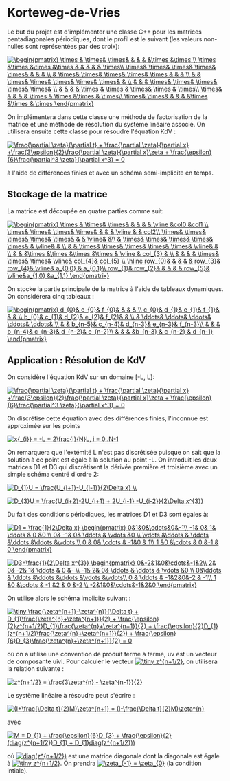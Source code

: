# Korteweg-de-Vries

Le but du projet est d'implémenter une classe C++ pour les matrices pentadiagonales périodiques, dont le profil est le suivant (les valeurs non-nulles sont représentées par des croix):

<a href="https://www.codecogs.com/eqnedit.php?latex=\begin{pmatrix}&space;\times&space;&&space;\times&&space;\times&&space;&&space;&&space;&&space;&\times&space;&\times&space;\\&space;\times&space;&\times&space;&\times&space;&\times&space;&&space;&&space;&&space;&&space;&&space;\times\\&space;\times&&space;\times&&space;\times&&space;\times&&space;\times&&space;&&space;&&space;&&space;\\&space;&&space;\times&&space;\times&&space;\times&&space;\times&&space;\times&space;&&space;&&space;&&space;\\&space;&&space;&&space;\times&&space;\times&&space;\times&&space;\times&&space;\times&&space;&&space;\\&space;&&space;&&space;&&space;\times&&space;\times&&space;\times&&space;\times&&space;\times&&space;\\&space;&&space;&&space;&&space;&&space;\times&space;&&space;\times&space;&&space;\times&&space;\times&space;&&space;\times\\&space;\times&&space;&&space;&&space;&&space;&&space;\times&space;&&space;\times&space;&\times&space;&&space;\times\\&space;\times&&space;\times&&space;&&space;&&space;&&space;&\times&space;&\times&space;&&space;\times&space;\end{pmatrix}" target="_blank"><img src="https://latex.codecogs.com/gif.latex?\begin{pmatrix}&space;\times&space;&&space;\times&&space;\times&&space;&&space;&&space;&&space;&\times&space;&\times&space;\\&space;\times&space;&\times&space;&\times&space;&\times&space;&&space;&&space;&&space;&&space;&&space;\times\\&space;\times&&space;\times&&space;\times&&space;\times&&space;\times&&space;&&space;&&space;&&space;\\&space;&&space;\times&&space;\times&&space;\times&&space;\times&&space;\times&space;&&space;&&space;&&space;\\&space;&&space;&&space;\times&&space;\times&&space;\times&&space;\times&&space;\times&&space;&&space;\\&space;&&space;&&space;&&space;\times&&space;\times&&space;\times&&space;\times&&space;\times&&space;\\&space;&&space;&&space;&&space;&&space;\times&space;&&space;\times&space;&&space;\times&&space;\times&space;&&space;\times\\&space;\times&&space;&&space;&&space;&&space;&&space;\times&space;&&space;\times&space;&\times&space;&&space;\times\\&space;\times&&space;\times&&space;&&space;&&space;&&space;&\times&space;&\times&space;&&space;\times&space;\end{pmatrix}" title="\begin{pmatrix} \times & \times& \times& & & & &\times &\times \\ \times &\times &\times &\times & & & & & \times\\ \times& \times& \times& \times& \times& & & & \\ & \times& \times& \times& \times& \times & & & \\ & & \times& \times& \times& \times& \times& & \\ & & & \times& \times& \times& \times& \times& \\ & & & & \times & \times & \times& \times & \times\\ \times& & & & & \times & \times &\times & \times\\ \times& \times& & & & &\times &\times & \times \end{pmatrix}" /></a>

On implémentera dans cette classe une méthode de factorisation de la matrice et une méthode de résolution du système linéaire associé. On utilisera ensuite cette classe pour résoudre l'équation KdV :

<a href="https://www.codecogs.com/eqnedit.php?latex=\frac{\partial&space;\zeta}{\partial&space;t}&space;&plus;&space;\frac{\partial&space;\zeta}{\partial&space;x}&space;&plus;\frac{3\epsilon}{2}\frac{\partial&space;\zeta}{\partial&space;x}\zeta&space;&plus;&space;\frac{\epsilon}{6}\frac{\partial^3&space;\zeta}{\partial&space;x^3}&space;=&space;0" target="_blank"><img src="https://latex.codecogs.com/gif.latex?\frac{\partial&space;\zeta}{\partial&space;t}&space;&plus;&space;\frac{\partial&space;\zeta}{\partial&space;x}&space;&plus;\frac{3\epsilon}{2}\frac{\partial&space;\zeta}{\partial&space;x}\zeta&space;&plus;&space;\frac{\epsilon}{6}\frac{\partial^3&space;\zeta}{\partial&space;x^3}&space;=&space;0" title="\frac{\partial \zeta}{\partial t} + \frac{\partial \zeta}{\partial x} +\frac{3\epsilon}{2}\frac{\partial \zeta}{\partial x}\zeta + \frac{\epsilon}{6}\frac{\partial^3 \zeta}{\partial x^3} = 0" /></a>

à l'aide de différences finies et avec un schéma semi-implicite en temps.

## Stockage de la matrice

La matrice est découpée en quatre parties comme suit:

<a href="https://www.codecogs.com/eqnedit.php?latex=\begin{pmatrix}&space;\times&space;&&space;\times&&space;\times&&space;&&space;&&space;&&space;&&space;\vline&space;&col0&space;&col1&space;\\&space;\times&&space;\times&&space;\times&&space;\times&&space;&&space;&&space;&&space;\vline&space;&&space;&&space;col2\\&space;\times&&space;\times&&space;\times&&space;\times&&space;\times&&space;&&space;&&space;\vline&&space;&\\&space;&&space;\times&&space;\times&&space;\times&&space;\times&&space;\times&&space;&&space;\vline&&space;&&space;\\&space;&&space;&&space;\times&&space;\times&&space;\times&&space;\times&&space;\times&&space;\vline&&space;&&space;\\&space;&&space;&&space;&\times&space;&\times&space;&\times&space;&\times&space;&&space;\vline&space;&&space;col_{3}&space;&&space;\\&space;&&space;&&space;&&space;&&space;\times&&space;\times&&space;\times&&space;\vline&&space;col_{4}&&space;col_{5}&space;\\&space;\hline&space;row_{0}&&space;&&space;&&space;&&space;&&space;row_{3}&&space;row_{4}&&space;\vline&&space;a_{0,0}&space;&&space;a_{0,1}\\&space;row_{1}&&space;row_{2}&&space;&&space;&&space;&&space;&&space;row_{5}&&space;\vline&a_{1,0}&space;&a_{1,1}&space;\end{pmatrix}" target="_blank"><img src="https://latex.codecogs.com/gif.latex?\begin{pmatrix}&space;\times&space;&&space;\times&&space;\times&&space;&&space;&&space;&&space;&&space;\vline&space;&col0&space;&col1&space;\\&space;\times&&space;\times&&space;\times&&space;\times&&space;&&space;&&space;&&space;\vline&space;&&space;&&space;col2\\&space;\times&&space;\times&&space;\times&&space;\times&&space;\times&&space;&&space;&&space;\vline&&space;&\\&space;&&space;\times&&space;\times&&space;\times&&space;\times&&space;\times&&space;&&space;\vline&&space;&&space;\\&space;&&space;&&space;\times&&space;\times&&space;\times&&space;\times&&space;\times&&space;\vline&&space;&&space;\\&space;&&space;&&space;&\times&space;&\times&space;&\times&space;&\times&space;&&space;\vline&space;&&space;col_{3}&space;&&space;\\&space;&&space;&&space;&&space;&&space;\times&&space;\times&&space;\times&&space;\vline&&space;col_{4}&&space;col_{5}&space;\\&space;\hline&space;row_{0}&&space;&&space;&&space;&&space;&&space;row_{3}&&space;row_{4}&&space;\vline&&space;a_{0,0}&space;&&space;a_{0,1}\\&space;row_{1}&&space;row_{2}&&space;&&space;&&space;&&space;&&space;row_{5}&&space;\vline&a_{1,0}&space;&a_{1,1}&space;\end{pmatrix}" title="\begin{pmatrix} \times & \times& \times& & & & & \vline &col0 &col1 \\ \times& \times& \times& \times& & & & \vline & & col2\\ \times& \times& \times& \times& \times& & & \vline& &\\ & \times& \times& \times& \times& \times& & \vline& & \\ & & \times& \times& \times& \times& \times& \vline& & \\ & & &\times &\times &\times &\times & \vline & col_{3} & \\ & & & & \times& \times& \times& \vline& col_{4}& col_{5} \\ \hline row_{0}& & & & & row_{3}& row_{4}& \vline& a_{0,0} & a_{0,1}\\ row_{1}& row_{2}& & & & & row_{5}& \vline&a_{1,0} &a_{1,1} \end{pmatrix}" /></a>

On stocke la partie principale de la matrice à l'aide de tableaux dynamiques. On considérera cinq tableaux :

<a href="https://www.codecogs.com/eqnedit.php?latex=\begin{pmatrix}&space;d_{0}&&space;e_{0}&&space;f_{0}&&space;&&space;&&space;&&space;\\&space;c_{0}&&space;d_{1}&&space;e_{1}&&space;f_{1}&&space;&&space;&&space;\\&space;b_{0}&&space;c_{1}&&space;d_{2}&&space;e_{2}&&space;f_{2}&&space;&&space;\\&space;&&space;\ddots&&space;\ddots&&space;\ddots&&space;\ddots&&space;\ddots&&space;\\&space;&&space;&&space;b_{n-5}&&space;c_{n-4}&&space;d_{n-3}&&space;e_{n-3}&&space;f_{n-3}\\&space;&&space;&&space;&&space;b_{n-4}&&space;c_{n-3}&&space;d_{n-2}&&space;e_{n-2}\\&space;&&space;&&space;&&space;&b_{n-3}&space;&&space;c_{n-2}&space;&&space;d_{n-1}&space;\end{pmatrix}" target="_blank"><img src="https://latex.codecogs.com/gif.latex?\begin{pmatrix}&space;d_{0}&&space;e_{0}&&space;f_{0}&&space;&&space;&&space;&&space;\\&space;c_{0}&&space;d_{1}&&space;e_{1}&&space;f_{1}&&space;&&space;&&space;\\&space;b_{0}&&space;c_{1}&&space;d_{2}&&space;e_{2}&&space;f_{2}&&space;&&space;\\&space;&&space;\ddots&&space;\ddots&&space;\ddots&&space;\ddots&&space;\ddots&&space;\\&space;&&space;&&space;b_{n-5}&&space;c_{n-4}&&space;d_{n-3}&&space;e_{n-3}&&space;f_{n-3}\\&space;&&space;&&space;&&space;b_{n-4}&&space;c_{n-3}&&space;d_{n-2}&&space;e_{n-2}\\&space;&&space;&&space;&&space;&b_{n-3}&space;&&space;c_{n-2}&space;&&space;d_{n-1}&space;\end{pmatrix}" title="\begin{pmatrix} d_{0}& e_{0}& f_{0}& & & & \\ c_{0}& d_{1}& e_{1}& f_{1}& & & \\ b_{0}& c_{1}& d_{2}& e_{2}& f_{2}& & \\ & \ddots& \ddots& \ddots& \ddots& \ddots& \\ & & b_{n-5}& c_{n-4}& d_{n-3}& e_{n-3}& f_{n-3}\\ & & & b_{n-4}& c_{n-3}& d_{n-2}& e_{n-2}\\ & & & &b_{n-3} & c_{n-2} & d_{n-1} \end{pmatrix}" /></a>


## Application : Résolution de KdV

On considère l'équation KdV sur un domaine [-L, L]:

<a href="https://www.codecogs.com/eqnedit.php?latex=\frac{\partial&space;\zeta}{\partial&space;t}&space;&plus;&space;\frac{\partial&space;\zeta}{\partial&space;x}&space;&plus;\frac{3\epsilon}{2}\frac{\partial&space;\zeta}{\partial&space;x}\zeta&space;&plus;&space;\frac{\epsilon}{6}\frac{\partial^3&space;\zeta}{\partial&space;x^3}&space;=&space;0" target="_blank"><img src="https://latex.codecogs.com/gif.latex?\frac{\partial&space;\zeta}{\partial&space;t}&space;&plus;&space;\frac{\partial&space;\zeta}{\partial&space;x}&space;&plus;\frac{3\epsilon}{2}\frac{\partial&space;\zeta}{\partial&space;x}\zeta&space;&plus;&space;\frac{\epsilon}{6}\frac{\partial^3&space;\zeta}{\partial&space;x^3}&space;=&space;0" title="\frac{\partial \zeta}{\partial t} + \frac{\partial \zeta}{\partial x} +\frac{3\epsilon}{2}\frac{\partial \zeta}{\partial x}\zeta + \frac{\epsilon}{6}\frac{\partial^3 \zeta}{\partial x^3} = 0" /></a>

On discrétise cette équation avec des différences finies, l'inconnue est approximée sur les points

<a href="https://www.codecogs.com/eqnedit.php?latex=x{_{i}}&space;=&space;-L&space;&plus;&space;2\frac{i}{N}L,&space;i&space;=&space;0..N-1" target="_blank"><img src="https://latex.codecogs.com/gif.latex?x{_{i}}&space;=&space;-L&space;&plus;&space;2\frac{i}{N}L,&space;i&space;=&space;0..N-1" title="x{_{i}} = -L + 2\frac{i}{N}L, i = 0..N-1" /></a>

On remarquera que l'extémité L n'est pas discrétisée puisque on sait que la solution à ce point est égale à la solution au point -L. On introduit les deux matrices D1 et D3 qui discrétisent la dérivée première et troisième avec un simple schéma centré d'ordre 2:

<a href="https://www.codecogs.com/eqnedit.php?latex=D_{1}U&space;=&space;\frac{U_{i&plus;1}-U_{i-1}}{2\Delta&space;x}&space;\\" target="_blank"><img src="https://latex.codecogs.com/gif.latex?D_{1}U&space;=&space;\frac{U_{i&plus;1}-U_{i-1}}{2\Delta&space;x}&space;\\" title="D_{1}U = \frac{U_{i+1}-U_{i-1}}{2\Delta x} \\" /></a>


<a href="https://www.codecogs.com/eqnedit.php?latex=D_{3}U&space;=&space;\frac{U_{i&plus;2}-2U_{i&plus;1}&space;&plus;&space;2U_{i-1}&space;-U_{i-2}}{2\Delta&space;x^{3}}" target="_blank"><img src="https://latex.codecogs.com/gif.latex?D_{3}U&space;=&space;\frac{U_{i&plus;2}-2U_{i&plus;1}&space;&plus;&space;2U_{i-1}&space;-U_{i-2}}{2\Delta&space;x^{3}}" title="D_{3}U = \frac{U_{i+2}-2U_{i+1} + 2U_{i-1} -U_{i-2}}{2\Delta x^{3}}" /></a>

Du fait des conditions périodiques, les matrices D1 et D3 sont égales à:

<a href="https://www.codecogs.com/eqnedit.php?latex=D1&space;=&space;\frac{1}{2\Delta&space;x}&space;\begin{pmatrix}&space;0&1&0&\cdots&0&-1\\&space;-1&&space;0&&space;1&&space;\ddots&space;&&space;0&space;&0&space;\\&space;0&&space;-1&&space;0&&space;\ddots&space;&&space;\vdots&space;&0&space;\\&space;\vdots&space;&\ddots&space;&&space;\ddots&space;&\ddots&space;&\ddots&space;&\vdots&space;\\&space;0&space;&&space;0&&space;\cdots&space;&&space;-1&0&space;&&space;1\\&space;1&space;&0&space;&\cdots&space;&&space;0&space;&-1&space;&&space;0&space;\end{pmatrix}" target="_blank"><img src="https://latex.codecogs.com/gif.latex?D1&space;=&space;\frac{1}{2\Delta&space;x}&space;\begin{pmatrix}&space;0&1&0&\cdots&0&-1\\&space;-1&&space;0&&space;1&&space;\ddots&space;&&space;0&space;&0&space;\\&space;0&&space;-1&&space;0&&space;\ddots&space;&&space;\vdots&space;&0&space;\\&space;\vdots&space;&\ddots&space;&&space;\ddots&space;&\ddots&space;&\ddots&space;&\vdots&space;\\&space;0&space;&&space;0&&space;\cdots&space;&&space;-1&0&space;&&space;1\\&space;1&space;&0&space;&\cdots&space;&&space;0&space;&-1&space;&&space;0&space;\end{pmatrix}" title="D1 = \frac{1}{2\Delta x} \begin{pmatrix} 0&1&0&\cdots&0&-1\\ -1& 0& 1& \ddots & 0 &0 \\ 0& -1& 0& \ddots & \vdots &0 \\ \vdots &\ddots & \ddots &\ddots &\ddots &\vdots \\ 0 & 0& \cdots & -1&0 & 1\\ 1 &0 &\cdots & 0 &-1 & 0 \end{pmatrix}" /></a>

<a href="https://www.codecogs.com/eqnedit.php?latex=D3=\frac{1}{2\Delta&space;x^{3}}&space;\begin{pmatrix}&space;0&-2&1&0&\cdots&-1&2\\&space;2&&space;0&&space;-2&&space;1&&space;\ddots&space;&&space;0&space;&-&space;\\&space;-1&&space;2&&space;0&&space;\ddots&space;&&space;\ddots&space;&&space;\vdots&space;&0&space;\\&space;0&\ddots&space;&&space;\ddots&space;&\ddots&space;&\ddots&space;&\vdots&space;&\vdots\\&space;0&space;&&space;\ddots&space;&&space;-1&2&0&-2&space;&&space;-1\\&space;1&space;&0&space;&\cdots&space;&&space;-1&space;&2&space;&&space;0&space;&-2&space;\\&space;-2&1&0&\cdots&-1&2&0&space;\end{pmatrix}" target="_blank"><img src="https://latex.codecogs.com/gif.latex?D3=\frac{1}{2\Delta&space;x^{3}}&space;\begin{pmatrix}&space;0&-2&1&0&\cdots&-1&2\\&space;2&&space;0&&space;-2&&space;1&&space;\ddots&space;&&space;0&space;&-&space;\\&space;-1&&space;2&&space;0&&space;\ddots&space;&&space;\ddots&space;&&space;\vdots&space;&0&space;\\&space;0&\ddots&space;&&space;\ddots&space;&\ddots&space;&\ddots&space;&\vdots&space;&\vdots\\&space;0&space;&&space;\ddots&space;&&space;-1&2&0&-2&space;&&space;-1\\&space;1&space;&0&space;&\cdots&space;&&space;-1&space;&2&space;&&space;0&space;&-2&space;\\&space;-2&1&0&\cdots&-1&2&0&space;\end{pmatrix}" title="D3=\frac{1}{2\Delta x^{3}} \begin{pmatrix} 0&-2&1&0&\cdots&-1&2\\ 2& 0& -2& 1& \ddots & 0 &- \\ -1& 2& 0& \ddots & \ddots & \vdots &0 \\ 0&\ddots & \ddots &\ddots &\ddots &\vdots &\vdots\\ 0 & \ddots & -1&2&0&-2 & -1\\ 1 &0 &\cdots & -1 &2 & 0 &-2 \\ -2&1&0&\cdots&-1&2&0 \end{pmatrix}" /></a>

On utilise alors le schéma implicite suivant :

<a href="https://www.codecogs.com/eqnedit.php?latex=\dpi{200}&space;\tiny&space;\frac{\zeta^{n&plus;1}-\zeta^{n}}{\Delta&space;t}&space;&plus;&space;D_{1}\frac{\zeta^{n}&plus;\zeta^{n&plus;1}}{2}&space;&plus;&space;\frac{\epsilon}{2}z^{n&plus;1/2}D_{1}\frac{\zeta^{n}&plus;\zeta^{n&plus;1}}{2}&space;&plus;&space;\frac{\epsilon}{2}D_{1}(z^{n&plus;1/2}\frac{\zeta^{n}&plus;\zeta^{n&plus;1}}{2})&space;&plus;&space;\frac{\epsilon}{6}D_{3}\frac{\zeta^{n}&plus;\zeta^{n&plus;1}}{2}&space;=&space;0" target="_blank"><img src="https://latex.codecogs.com/gif.latex?\dpi{200}&space;\tiny&space;\frac{\zeta^{n&plus;1}-\zeta^{n}}{\Delta&space;t}&space;&plus;&space;D_{1}\frac{\zeta^{n}&plus;\zeta^{n&plus;1}}{2}&space;&plus;&space;\frac{\epsilon}{2}z^{n&plus;1/2}D_{1}\frac{\zeta^{n}&plus;\zeta^{n&plus;1}}{2}&space;&plus;&space;\frac{\epsilon}{2}D_{1}(z^{n&plus;1/2}\frac{\zeta^{n}&plus;\zeta^{n&plus;1}}{2})&space;&plus;&space;\frac{\epsilon}{6}D_{3}\frac{\zeta^{n}&plus;\zeta^{n&plus;1}}{2}&space;=&space;0" title="\tiny \frac{\zeta^{n+1}-\zeta^{n}}{\Delta t} + D_{1}\frac{\zeta^{n}+\zeta^{n+1}}{2} + \frac{\epsilon}{2}z^{n+1/2}D_{1}\frac{\zeta^{n}+\zeta^{n+1}}{2} + \frac{\epsilon}{2}D_{1}(z^{n+1/2}\frac{\zeta^{n}+\zeta^{n+1}}{2}) + \frac{\epsilon}{6}D_{3}\frac{\zeta^{n}+\zeta^{n+1}}{2} = 0" /></a>

où on a utilisé une convention de produit terme à terme, uv est un vecteur de composante uivi. Pour calculer le vecteur <a href="https://www.codecogs.com/eqnedit.php?latex=\inline&space;\dpi{200}&space;\tiny&space;z^{n&plus;1/2}" target="_blank"><img src="https://latex.codecogs.com/gif.latex?\inline&space;\dpi{200}&space;\tiny&space;z^{n&plus;1/2}" title="\tiny z^{n+1/2}" /></a>, on utilisera la relation suivante :

<a href="https://www.codecogs.com/eqnedit.php?latex=z^{n&plus;1/2}&space;=&space;\frac{3\zeta^{n}&space;-&space;\zeta^{n-1}}{2}" target="_blank"><img src="https://latex.codecogs.com/gif.latex?z^{n&plus;1/2}&space;=&space;\frac{3\zeta^{n}&space;-&space;\zeta^{n-1}}{2}" title="z^{n+1/2} = \frac{3\zeta^{n} - \zeta^{n-1}}{2}" /></a>

Le système linéaire à résoudre peut s'écrire : 

<a href="https://www.codecogs.com/eqnedit.php?latex=(I&plus;\frac{\Delta&space;t}{2}M)\zeta^{n&plus;1}&space;=&space;(I-\frac{\Delta&space;t}{2}M)\zeta^{n}" target="_blank"><img src="https://latex.codecogs.com/gif.latex?(I&plus;\frac{\Delta&space;t}{2}M)\zeta^{n&plus;1}&space;=&space;(I-\frac{\Delta&space;t}{2}M)\zeta^{n}" title="(I+\frac{\Delta t}{2}M)\zeta^{n+1} = (I-\frac{\Delta t}{2}M)\zeta^{n}" /></a>

avec 

<a href="https://www.codecogs.com/eqnedit.php?latex=M&space;=&space;D_{1}&space;&plus;&space;\frac{\epsilon}{6}D_{3}&space;&plus;&space;\frac{\epsilon}{2}(diag(z^{n&plus;1/2})D_{1}&space;&plus;&space;D_{1}diag(z^{n&plus;1/2}))" target="_blank"><img src="https://latex.codecogs.com/gif.latex?M&space;=&space;D_{1}&space;&plus;&space;\frac{\epsilon}{6}D_{3}&space;&plus;&space;\frac{\epsilon}{2}(diag(z^{n&plus;1/2})D_{1}&space;&plus;&space;D_{1}diag(z^{n&plus;1/2}))" title="M = D_{1} + \frac{\epsilon}{6}D_{3} + \frac{\epsilon}{2}(diag(z^{n+1/2})D_{1} + D_{1}diag(z^{n+1/2}))" /></a>

où <a href="https://www.codecogs.com/eqnedit.php?latex=diag(z^{n&plus;1/2})" target="_blank"><img src="https://latex.codecogs.com/gif.latex?diag(z^{n&plus;1/2})" title="diag(z^{n+1/2})" /></a> est une matrice diagonale dont la diagonale est égale à <a href="https://www.codecogs.com/eqnedit.php?latex=\inline&space;\dpi{200}&space;\tiny&space;z^{n&plus;1/2}" target="_blank"><img src="https://latex.codecogs.com/gif.latex?\inline&space;\dpi{200}&space;\tiny&space;z^{n&plus;1/2}" title="\tiny z^{n+1/2}" /></a>. On prendra <a href="https://www.codecogs.com/eqnedit.php?latex=\inline&space;\zeta_{-1}&space;=&space;\zeta_{0}" target="_blank"><img src="https://latex.codecogs.com/gif.latex?\inline&space;\zeta_{-1}&space;=&space;\zeta_{0}" title="\zeta_{-1} = \zeta_{0}" /></a> (la condition intiale).

